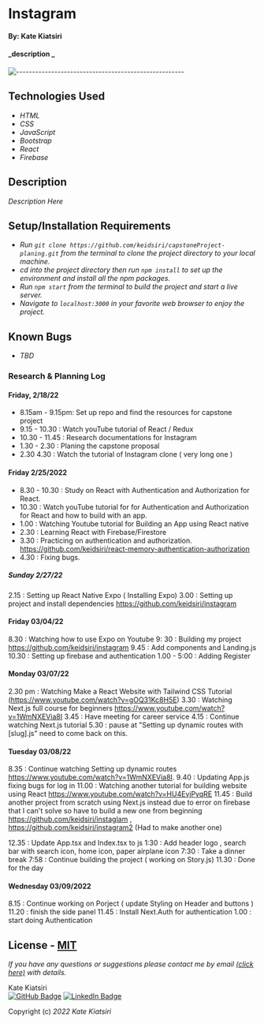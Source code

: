 # Instagram

#### By: Kate Kiatsiri

#### _description _

![-----------------------------------------------------](https://raw.githubusercontent.com/andreasbm/readme/master/assets/lines/aqua.png)

## Technologies Used

* _HTML_
* _CSS_
* _JavaScript_
* _Bootstrap_
* _React_
* _Firebase_

## Description

_Description Here_

## Setup/Installation Requirements

* _Run `git clone https://github.com/keidsiri/capstoneProject-planing.git` from the terminal to clone the project directory to your local machine._
* _cd into the project directory then run `npm install` to set up the environment and install all the npm packages._
* _Run `npm start` from the terminal to build the project and start a live server._
* _Navigate to `localhost:3000` in your favorite web browser to enjoy the project._

## Known Bugs

* _TBD_

### Research & Planning Log
#### Friday, 2/18/22
* 8.15am - 9.15pm: Set up repo and find the resources for capstone project
* 9.15 - 10.30 : Watch youTube tutorial of React / Redux
* 10.30 - 11.45 :  Research documentations for Instagram
* 1.30 - 2.30  : Planing the capstone proposal 
* 2.30 4.30 : Watch the tutorial of Instagram clone ( very long one )

#### Friday 2/25/2022
* 8.30 - 10.30 : Study on React with Authentication and Authorization for React.
* 10.30 : Watch youTube tutorial for for Authentication and Authorization for React and how to build with an app.
* 1.00 : Watching Youtube tutorial for Building an App using React native
* 2.30 : Learning React with Firebase/Firestore
* 3.30 : Practicing on authentication and authorization. https://github.com/keidsiri/react-memory-authentication-authorization 
* 4.30 : Fixing bugs.

##### Sunday 2/27/22
2.15 : Setting up React Native Expo ( Installing Expo)
3.00 : Setting up project and install dependencies https://github.com/keidsiri/instagram

#### Friday 03/04/22
8.30 : Watching how to use Expo on Youtube
9: 30 : Building my project https://github.com/keidsiri/instagram
9.45 : Add components and Landing.js
10.30 : Setting up firebase and authentication 
1.00 - 5:00 : Adding Register 

#### Monday 03/07/22 
2.30 pm : Watching Make a React Website with Tailwind CSS Tutorial (https://www.youtube.com/watch?v=gOQ31Kc8H5E)
3.30 : Watching Next.js full course for beginners https://www.youtube.com/watch?v=1WmNXEVia8I
3.45 : Have meeting for career service 
4.15 : Continue watching Next.js tutorial 
5.30 : pause at "Setting up dynamic routes with [slug].js" need to come back on this.

#### Tuesday 03/08/22
8.35 : Continue watching Setting up dynamic routes https://www.youtube.com/watch?v=1WmNXEVia8I.
9.40 : Updating App.js fixing bugs for log in
11.00 : Watching another tutorial for building website using React https://www.youtube.com/watch?v=HU4EvjPyqRE
11.45 : Build another project from scratch using Next.js instead due to error on firebase that I can't solve so have to build a new one from beginning https://github.com/keidsiri/instaglam , https://github.com/keidsiri/instagram2 (Had to make another one)

12.35 : Update App.tsx and Index.tsx to js
1:30 : Add header logo , search bar with search icon, home icon, paper airplane icon
7:30 : Take a dinner break
7:58 : Continue building the project ( working on Story.js)
11.30 : Done for the day

#### Wednesday 03/09/2022
8.15 : Continue working on Porject ( update Styling on Header and buttons )
11.20 : finish the side panel
11.45 : Install Next.Auth for authentication 
1.00 : start doing Authentication 

## License - [MIT](https://opensource.org/licenses/MIT)

_If you have any questions or suggestions please contact me by email [(click here)](mailto:keidsiri8@gmail.com) with details._

Kate Kiatsiri<br />
[![GitHub Badge](https://img.shields.io/badge/GitHub-100000?style=for-the-badge&logo=github&logoColor=white)](https://github.com/keidsiri)
[![LinkedIn Badge](https://img.shields.io/badge/LinkedIn-0077B5?style=for-the-badge&logo=linkedin&logoColor=white)](https://www.linkedin.com/in/kiatsiri)

Copyright (c) _2022_ _Kate Kiatsiri_

